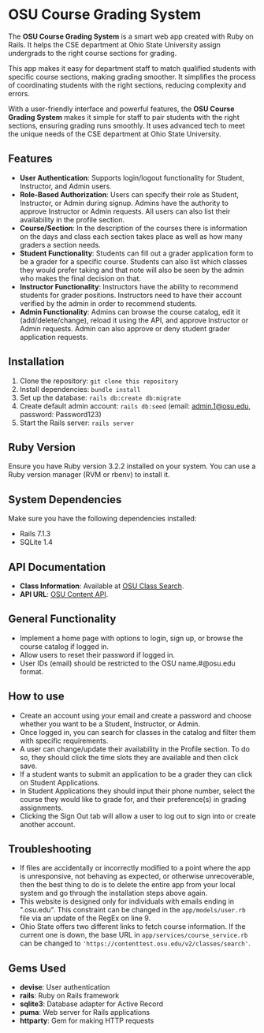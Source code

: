 # OSU Course Grading System

The **OSU Course Grading System** is a smart web app created with Ruby on Rails. It helps the CSE department at Ohio State University assign undergrads to the right course sections for grading.

This app makes it easy for department staff to match qualified students with specific course sections, making grading smoother. It simplifies the process of coordinating students with the right sections, reducing complexity and errors.

With a user-friendly interface and powerful features, the **OSU Course Grading System** makes it simple for staff to pair students with the right sections, ensuring grading runs smoothly. It uses advanced tech to meet the unique needs of the CSE department at Ohio State University.

## Features

- **User Authentication**: Supports login/logout functionality for Student, Instructor, and Admin users.
- **Role-Based Authorization**: Users can specify their role as Student, Instructor, or Admin during signup. Admins have the authority to approve Instructor or Admin requests. All users can also list their availability in the profile section.
- **Course/Section**: In the description of the courses there is information on the days and class each section takes place as well as how many graders a section needs.
- **Student Functionality**: Students can fill out a grader application form to be a grader for a specific course. Students can also list which classes they would prefer taking and that note will also be seen by the admin who makes the final decision on that.
- **Instructor Functionality**: Instructors have the ability to recommend students for grader positions. Instructors need to have their account verified by the admin in order to recommend students.
- **Admin Functionality**: Admins can browse the course catalog, edit it (add/delete/change), reload it using the API, and approve Instructor or Admin requests. Admin can also approve or deny student grader application requests.

## Installation

1. Clone the repository: `git clone this repository`
2. Install dependencies: `bundle install`
3. Set up the database: `rails db:create db:migrate`
4. Create default admin account: `rails db:seed` (email: admin.1@osu.edu, password: Password123)
5. Start the Rails server: `rails server`

## Ruby Version

Ensure you have Ruby version 3.2.2 installed on your system. You can use a Ruby version manager (RVM or rbenv) to install it.

## System Dependencies

Make sure you have the following dependencies installed:

- Rails 7.1.3
- SQLite 1.4

## API Documentation

- **Class Information**: Available at [OSU Class Search](https://class-search-api.osu.edu/v1/classes/search).
- **API URL**: [OSU Content API](https://content.osu.edu/v2/classes/search).

## General Functionality

- Implement a home page with options to login, sign up, or browse the course catalog if logged in.
- Allow users to reset their password if logged in.
- User IDs (email) should be restricted to the OSU name.#@osu.edu format.

## How to use

- Create an account using your email and create a password and choose whether you want to be a Student, Instructor, or Admin.
- Once logged in, you can search for classes in the catalog and filter them with specific requirements.
- A user can change/update their availability in the Profile section. To do so, they should click the time slots they are available and then click save.
- If a student wants to submit an application to be a grader they can click on Student Applications.
- In Student Applications they should input their phone number, select the course they would like to grade for, and their preference(s) in grading assignments.
- Clicking the Sign Out tab will allow a user to log out to sign into or create another account.

## Troubleshooting

- If files are accidentally or incorrectly modified to a point where the app is unresponsive, not behaving as expected, or otherwise unrecoverable, then the best thing to do is to delete the entire app from your local system and go through the installation steps above again.
- This website is designed only for individuals with emails ending in ".osu.edu". This constraint can be changed in the `app/models/user.rb` file via an update of the RegEx on line 9.
- Ohio State offers two different links to fetch course information. If the current one is down, the base URL in `app/services/course_service.rb` can be changed to `'https://contenttest.osu.edu/v2/classes/search'`.

## Gems Used

- **devise**: User authentication
- **rails**: Ruby on Rails framework
- **sqlite3**: Database adapter for Active Record
- **puma**: Web server for Rails applications
- **httparty**: Gem for making HTTP requests

